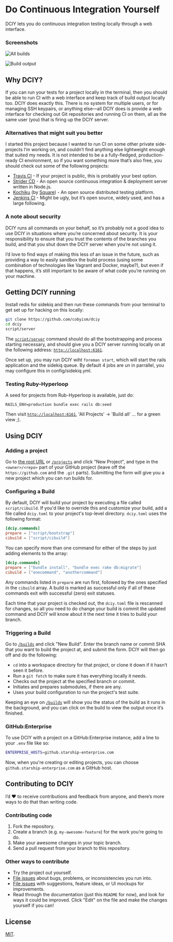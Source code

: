 # Do Continuous Integration Yourself

DCIY lets you do continuous integration testing locally through a web interface.

### Screenshots

![All builds](https://f.cloud.github.com/assets/296432/1341069/bfd8aec0-3641-11e3-81fb-663f6a181a07.png)

![Build output](https://f.cloud.github.com/assets/296432/1341355/b31f82a2-3647-11e3-8216-7a90a3512aa3.png)

## Why DCIY?

If you can run your tests for a project locally in the terminal, then you should
be able to run CI with a web interface and keep track of build output locally too.
DCIY does exactly this. There is no system for multiple users, or for managing SSH keypairs,
or anything else—all DCIY does is provide a web interface for checking out Git repositories
and running CI on them, all as the same user (you) that is firing up the DCIY server.

### Alternatives that might suit you better

I started this project because I wanted to run CI on some other private
side-projects I’m working on, and couldn’t find anything else lightweight
enough that suited my needs. It is not intended to be a a fully-fledged,
production-ready CI environment, so if you want something more that’s also free,
you should check out some of the following projects:

- [Travis CI](https://travis-ci.org/) - If your project is public, this is probably your best option.
- [Strider CD](http://stridercd.com/) - An open source continuous integration & deployment server written in Node.js.
- [Kochiku](https://github.com/square/kochiku) (by [Square](https://squareup.com/)) - An open source distributed testing platform.
- [Jenkins CI](http://jenkins-ci.org/) - Might be ugly, but it’s open source, widely used, and has a large following.

### A note about security

DCIY runs all commands on your behalf, so it’s probably not a good idea to
use DCIY in situations where you’re concerned about security. It is your
responsibility to ensure that you trust the contents of the branches you build,
and that you shut down the DCIY server when you’re not using it.

I’d love to find ways of making this less of an issue in the future, such as
providing a way to easily sandbox the build process (using some combination of
technologies like Vagrant and Docker, maybe?), but even if that happens, it’s
still important to be aware of what code you’re running on your machine.

## Getting DCIY running

Install redis for sidekiq and then run these commands from your terminal to get set up for hacking on this locally:

```sh
git clone https://github.com/cobyism/dciy
cd dciy
script/server
```

The [`script/server`](./script/server) command should do all the bootstrapping and
process starting necessary, and should give you a DCIY server running locally on
at the following address: [`http://localhost:6161`](http://localhost:6161).

Once set up, you may run DCIY wiht `foreman start`, which will start the rails application and the sidekiq queue.
By default 4 jobs are un in parrallel, you may configure this in config/sidekiq.yml.

### Testing Ruby-Hyperloop

A seed for projects from Rub-Hyperloop is available, just do:
```
RAILS_ENV=production bundle exec rails db:seed
```
Then visit [`http://localhost:6161`](http://localhost:6161), 'All Projects' -> 'Build all' ... for a green view ;).

## Using DCIY

### Adding a project

Go to [the root URL](http://localhost:6161/) or [`/projects`](http://localhost:6161/projects)
and click "New Project", and type in the `<owner>/<repo>` part of your GitHub project
(leave off the `https://github.com` and the `.git` parts). Submitting the form will
give you a new project which you can run builds for.

### Configuring a Build

By default, DCIY will build your project by executing a file called `script/cibuild`. If
you'd like to override this and customize your build, add a file called `dciy.toml` to your
project's top-level directory. `dciy.toml` uses the following format:

```toml
[dciy.commands]
prepare = ["script/bootstrap"]
cibuild = ["script/cibuild"]
```

You can specify more than one command for either of the steps by just adding elements to the array:

```toml
[dciy.commands]
prepare = ["bundle install", "bundle exec rake db:migrate"]
cibuild = ["onecommand", "anothercommand"]
```

Any commands listed in `prepare` are run first, followed by the ones specified in the `cibuild`
array. A build is marked as successful only if all of these commands exit with successful
(zero) exit statuses.

Each time that your project is checked out, the `dciy.toml` file is rescanned for changes, so all you
need to do change your build is commit the updated command and DCIY will know
about it the next time it tries to build your branch.

### Triggering a Build

Go to [`/builds`](http://localhost:6161/builds) and click "New Build". Enter the
branch name or commit SHA that you want to build the project at, and submit the form.
DCIY will then go off and do the following:

- `cd` into a workspace directory for that project, or clone it down if it hasn’t seen it before.
- Run a `git fetch` to make sure it has everything locally it needs.
- Checks out the project at the specified branch or commit.
- Initiates and prepares submodules, if there are any.
- Uses your build configuration to run the project's test suite.

Keeping an eye on [`/builds`](http://localhost:6161/builds) will show you the status of the build
as it runs in the background, and you can click on the build to view the output once it’s finished.

### GitHub:Enterprise

To use DCIY with a project on a GitHub:Enterprise instance, add a line to your `.env` file like so:

```bash
ENTERPRISE_HOSTS=github.starship-enterprise.com
```

Now, when you're creating or editing projects, you can choose `github.starship-enterprise.com` as a
GitHub host.

## Contributing to DCIY

I’d :heart: to receive contributions and feedback from anyone,
and there’s more ways to do that than writing code.

### Contributing code

1. Fork the repository.
2. Create a branch (e.g. `my-awesome-feature`) for the work you’re going to do.
3. Make your awesome changes in your topic branch.
4. Send a pull request from your branch to this repository.

### Other ways to contribute

- Try the project out yourself.
- [File issues](https://github.com/cobyism/dciy/issues/new) about bugs, problems, or inconsistencies you run into.
- [File issues](https://github.com/cobyism/dciy/issues/new) with suggestions, feature ideas, or UI mockups for improvements.
- Read through the documentation (just this `README` for now), and look for ways it could be improved. Click "Edit" on the file and make the changes yourself if you can!

## License

[MIT](./LICENSE).
